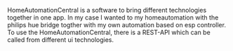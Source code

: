 HomeAutomationCentral is a software to bring different technologies together in one app. In my case I wanted to my homeautomation with the philips hue bridge togther with my own automation based on esp controller. To use the HomeAutomationCentral, there is a REST-API which can be called from different ui technologies. 
